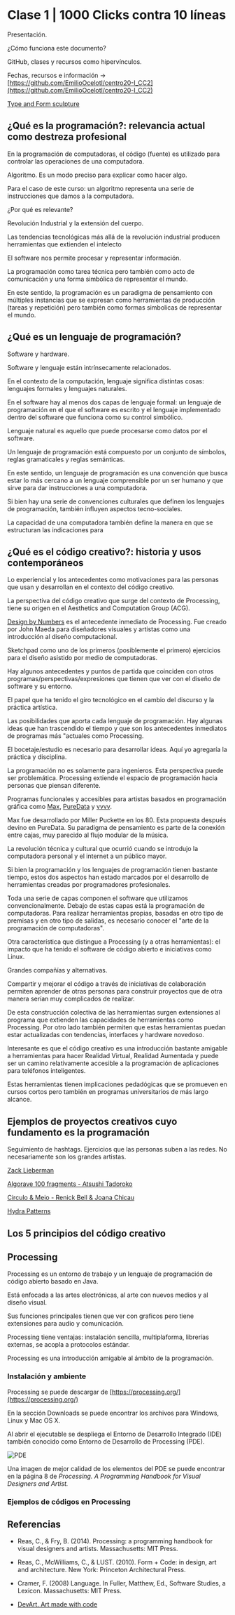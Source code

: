 
# Clase 1 | 1000 Clicks contra 10 líneas

Presentación.

¿Cómo funciona este documento? 

GitHub, clases y recursos como hipervínculos. 

Fechas, recursos e información -> [https://github.com/EmilioOcelotl/centro20-I_CC2](https://github.com/EmilioOcelotl/centro20-I_CC2)

[Type and Form sculpture](https://devart.withgoogle.com/#/catalogued/6682104213536768)

## ¿Qué es la programación?: relevancia actual como destreza profesional

En la programación de computadoras, el código (fuente) es utilizado para controlar las operaciones de una computadora.

Algoritmo. Es un modo preciso para explicar como hacer algo.

Para el caso de este curso: un algoritmo representa una serie de instrucciones que damos a la computadora. 

¿Por qué es relevante?

Revolución Industrial y la extensión del cuerpo.

Las tendencias tecnológicas más allá de la revolución industrial producen herramientas que extienden el intelecto

El software nos permite procesar y representar información.

La programación como tarea técnica pero también como acto de comunicación y una forma simbólica de representar el mundo.

En este sentido, la programación es un paradigma de pensamiento con múltiples instancias que se expresan como herramientas de producción (tareas y repetición) pero también como formas simbolicas de representar el mundo. 

## ¿Qué es un lenguaje de programación?

Software y hardware. 

Software y lenguaje están intrínsecamente relacionados. 

En el contexto de la computación, lenguaje significa distintas cosas: lenguajes formales y lenguajes naturales. 

En el software hay al menos dos capas de lenguaje formal: un lenguaje de programación en el que el software es escrito y el lenguaje implementado dentro del software que funciona como su control simbólico. 

Lenguaje natural es aquello que puede procesarse como datos por el software. 

Un lenguaje de programación está compuesto por un conjunto de símbolos, reglas gramaticales y reglas semánticas. 

En este sentido, un lenguaje de programación es una convención que busca estar lo más cercano a un lenguaje comprensible por un ser humano y que sirve para dar instrucciones a una computadora.

Si bien hay una serie de convenciones culturales que definen los lenguajes de programación, también influyen aspectos tecno-sociales. 

La capacidad de una computadora también define la manera en que se estructuran las indicaciones para 

## ¿Qué es el código creativo?: historia y usos contemporáneos

Lo experiencial y los antecedentes como motivaciones para las personas que usan y desarrollan en el contexto del código creativo. 

La perspectiva del código creativo que surge del contexto de Processing, tiene su origen en el Aesthetics and Computation Group (ACG).

[Design by Numbers](https://dbn.media.mit.edu/) es el antecedente inmediato de Processing. Fue creado por John Maeda para diseñadores visuales y artistas como una introducción al diseño computacional. 

Sketchpad como uno de los primeros (posiblemente el primero) ejercicios para el diseño asistido por medio de computadoras. 

Hay algunos antecedentes y puntos de partida que coinciden con otros programas/perspectivas/expresiones que tienen que ver con el diseño de software y su entorno. 

El papel que ha tenido el giro tecnológico en el cambio del discurso y la práctica artística. 

Las posibilidades que aporta cada lenguaje de programación. Hay algunas ideas que han trascendido el tiempo y que son los antecedentes inmediatos de programas más "actuales como Processing. 

El bocetaje/estudio es necesario para desarrollar ideas. Aquí yo agregaría la práctica y disciplina. 

La programación no es solamente para ingenieros. Esta perspectiva puede ser problemática. Processing extiende el espacio de programación hacia personas que piensan diferente. 

Programas funcionales y accesibles para artistas basados en programación gráfica como [Max](https://cycling74.com/), [PureData](https://puredata.info/) y [vvvv](https://vvvv.org/). 

Max fue desarrollado por Miller Puckette en los 80. Esta propuesta después devino en PureData. Su paradigma de pensamiento es parte de la conexión entre cajas, muy parecido al flujo modular de la música. 

La revolución técnica y cultural que ocurrió cuando se introdujo la computadora personal y el internet a un público mayor. 

Si bien la programación y los lenguajes de programación tienen bastante tiempo, estos dos aspectos han estado marcados por el desarrollo de herramientas creadas por programadores profesionales. 

Toda una serie de capas componen el software que utilizamos convencionalmente. Debajo de estas capas está la programación de computadoras. Para realizar herramientas propias, basadas en otro tipo de premisas y en otro tipo de salidas, es necesario conocer el "arte de la programación de computadoras". 

Otra característica que distingue a Processing (y a otras herramientas): el impacto que ha tenido el software de código abierto e iniciativas como Linux. 

Grandes compañías y alternativas. 

Compartir y mejorar el código a través de iniciativas de colaboración permiten aprender de otras personas para construir proyectos que de otra manera serían muy complicados de realizar. 

De esta construcción colectiva de las herramientas surgen extensiones al programa que extienden las capacidades de herramientas como Processing. Por otro lado también permiten que estas herramientas puedan estar actualizadas con tendencias, interfaces y hardware novedoso. 

Interesante es que el código creativo es una introducción bastante amigable a herramientas para hacer Realidad Virtual, Realidad Aumentada y puede ser un camino relativamente accesible a la programación de aplicaciones para teléfonos inteligentes. 

Estas herramientas tienen implicaciones pedadógicas que se promueven en cursos cortos pero también en programas universitarios de más largo alcance. 

## Ejemplos de proyectos creativos cuyo fundamento es la programación

Seguimiento de hashtags. Ejercicios que las personas suben a las redes. No necesariamente son los grandes artistas. 

[Zack Lieberman](https://www.instagram.com/zach.lieberman/)

[Algorave 100 fragments - Atsushi Tadoroko](https://vimeo.com/286688569)

[Circulo & Meio - Renick Bell & Joana Chicau](https://www.youtube.com/watch?v=bFqYRpUbKqs)

[Hydra Patterns](https://twitter.com/hydra_patterns)

## Los 5 principios del código creativo

## Processing

Processing es un entorno de trabajo y un lenguaje de programación de código abierto basado en Java. 

Está enfocada a las artes electrónicas, al arte con nuevos medios y al diseño visual. 

Sus funciones principales tienen que ver con graficos pero tiene extensiones para audio y comunicación. 

Processing tiene ventajas: instalación sencilla, multiplaforma, librerías externas, se acopla a protocolos estándar. 

Processing es una introducción amigable al ámbito de la programación. 

### Instalación y ambiente

Processing se puede descargar de [https://processing.org/](https://processing.org/) 

En la sección Downloads se puede encontrar los archivos para Windows, Linux y Mac OS X. 

Al abrir el ejecutable se despliega el Entorno de Desarrollo Integrado (IDE) también conocido como Entorno de Desarrollo de Processing (PDE). 

![PDE](https://github.com/EmilioOcelotl/centro20-I_CC2/blob/master/img/pde.gif)

Una imagen de mejor calidad de los elementos del PDE se puede encontrar en la página 8 de *Processing. A Programming Handbook for Visual Designers and Artist.* 

### Ejemplos de códigos en Processing

## Referencias 

- Reas, C., & Fry, B. (2014). Processing: a programming handbook for visual designers and artists. Massachusetts: MIT Press.

- Reas, C., McWilliams, C., & LUST. (2010). Form + Code: in design, art and architecture. New York: Princeton Architectural Press.

- Cramer, F. (2008) Language. In Fuller, Matthew, Ed., Software Studies, a Lexicon. Massachusetts: MIT Press. 

- [DevArt. Art made with code](https://devart.withgoogle.com/)
